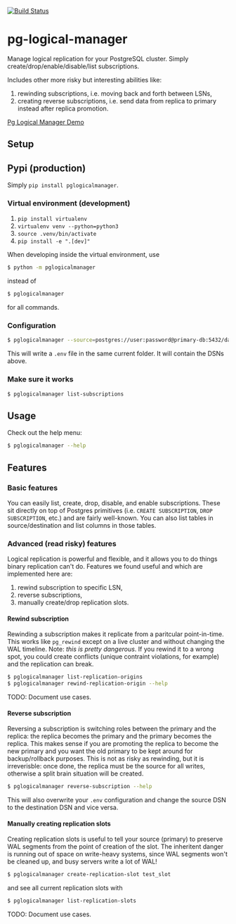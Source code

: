 [![Build Status](https://travis-ci.com/levkk/pg-logical-manager.svg?branch=master)](https://travis-ci.com/levkk/pg-logical-manager)

# pg-logical-manager
Manage logical replication for your PostgreSQL cluster. Simply create/drop/enable/disable/list subscriptions.

Includes other more risky but interesting abilities like:
1. rewinding subscriptions, i.e. moving back and forth between LSNs,
2. creating reverse subscriptions, i.e. send data from replica to primary instead after replica promotion.

[Pg Logical Manager Demo](https://i.imgur.com/bXpufEm.gif)

## Setup

## Pypi (production)

Simply `pip install pglogicalmanager`.

### Virtual environment (development)

1. `pip install virtualenv`
2. `virtualenv venv --python=python3`
3. `source .venv/bin/activate`
4. `pip install -e ".[dev]"`

When developing inside the virtual environment, use

```bash
$ python -m pglogicalmanager
```

instead of

```bash
$ pglogicalmanager
```

for all commands.

### Configuration

```bash
$ pglogicalmanager --source=postgres://user:password@primary-db:5432/database --destination=postgres://user:password@replica-db:5432/database
```

This will write a `.env` file in the same current folder. It will contain the DSNs above.

### Make sure it works

```bash
$ pglogicalmanager list-subscriptions
```

## Usage

Check out the help menu:

```bash
$ pglogicalmanager --help
```

## Features

### Basic features

You can easily list, create, drop, disable, and enable subscriptions. These sit directly on top of Postgres primitives (i.e. `CREATE SUBSCRIPTION`, `DROP SUBSCRIPTION`, etc.) and are fairly well-known. You can also list tables in source/destination and list columns in those tables.

### Advanced (read risky) features

Logical replication is powerful and flexible, and it allows you to do things binary replication can't do. Features we found useful and which are implemented here are:

1. rewind subscription to specific LSN,
2. reverse subscriptions,
3. manually create/drop replication slots.

#### Rewind subscription

Rewinding a subscription makes it replicate from a paritcular point-in-time. This works like `pg_rewind` except on a live cluster and without changing the WAL timeline. Note: _this is pretty dangerous_. If you rewind it to a wrong spot, you could create conflicts (unique contraint violations, for example) and the replication can break.

```bash
$ pglogicalmanager list-replication-origins
$ pglogicalmanager rewind-replication-origin --help
```

TODO: Document use cases.

#### Reverse subscription

Reversing a subscription is switching roles between the primary and the replica: the replica becomes the primary and the primary becomes the replica. This makes sense if you are promoting the replica to become the new primary and you want the old primary to be kept around for backup/rollback purposes. This is not as risky as rewinding, but it is irreverisble: once done, the replica must be the source for all writes, otherwise a split brain situation will be created.


```bash
$ pglogicalmanager reverse-subscription --help
```

This will also overwrite your `.env` configuration and change the source DSN to the destination DSN and vice versa.

#### Manually creating replication slots

Creating replication slots is useful to tell your source (primary) to preserve WAL segments from the point of creation of the slot. The inheritent danger is running out of space on write-heavy systems, since WAL segments won't be cleaned up, and busy servers write a lot of WAL!

```bash
$ pglogicalmanager create-replication-slot test_slot
```

and see all current replication slots with

```bash
$ pglogicalmanager list-replication-slots
```

TODO: Document use cases.
